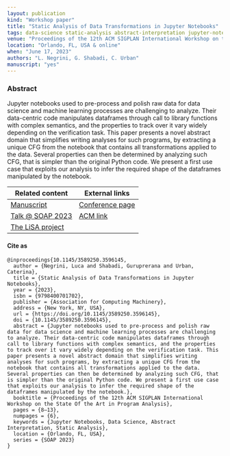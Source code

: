 ```yaml
---
layout: publication
kind: "Workshop paper"
title: "Static Analysis of Data Transformations in Jupyter Notebooks"
tags: data-science static-analysis abstract-interpretation jupyter-notebooks
venue: "Proceedings of the 12th ACM SIGPLAN International Workshop on the State Of the Art in Program Analysis (SOAP 2023)"
location: "Orlando, FL, USA & online"
when: "June 17, 2023"
authors: "L. Negrini, G. Shabadi, C. Urban"
manuscript: "yes"
---
```

    

### Abstract

Jupyter notebooks used to pre-process and polish raw data for data science and machine learning processes are challenging to analyze. Their data-centric code manipulates dataframes through call to library functions with complex semantics, and the properties to track over it vary widely depending on the verification task. This paper presents a novel abstract domain that simplifies writing analyses for such programs, by extracting a unique CFG from the notebook that contains all transformations applied to the data. Several properties can then be determined by analyzing such CFG, that is simpler than the original Python code. We present a first use case that exploits our analysis to infer the required shape of the dataframes manipulated by the notebook.

<div class="divtable"> 
  <table>
    <thead>
      <tr>
        <th>Related content</th>
        <th>External links</th>
      </tr>
    </thead>
    <tbody>
      <tr>
        <td><a href="{{ site.baseurl }}/manuscripts/SOAP23.pdf"><i class="fas fa-file-pdf"></i> Manuscript</a></td>
        <td><a href="https://pldi23.sigplan.org/details/SOAP-2023-papers/1/Static-Analysis-of-Data-Transformations-in-Jupyter-Notebooks">Conference page</a></td>
      </tr>
      <tr>
        <td><a href="{% link talks/_posts/2023-06-17-soap-dataframes.md %}">Talk @ SOAP 2023</a></td>
        <td><a href="https://dl.acm.org/doi/10.1145/3589250.3596145">ACM link</a></td>
      </tr>
      <tr>
        <td><a href="{% link projects/lisa.md %}">The LiSA project</a></td>
        <td></td>
      </tr>
    </tbody>
  </table>
 </div>

#### Cite as

```
@inproceedings{10.1145/3589250.3596145,
  author = {Negrini, Luca and Shabadi, Guruprerana and Urban, Caterina},
  title = {Static Analysis of Data Transformations in Jupyter Notebooks},
  year = {2023},
  isbn = {9798400701702},
  publisher = {Association for Computing Machinery},
  address = {New York, NY, USA},
  url = {https://doi.org/10.1145/3589250.3596145},
  doi = {10.1145/3589250.3596145},
  abstract = {Jupyter notebooks used to pre-process and polish raw data for data science and machine learning processes are challenging to analyze. Their data-centric code manipulates dataframes through call to library functions with complex semantics, and the properties to track over it vary widely depending on the verification task. This paper presents a novel abstract domain that simplifies writing analyses for such programs, by extracting a unique CFG from the notebook that contains all transformations applied to the data. Several properties can then be determined by analyzing such CFG, that is simpler than the original Python code. We present a first use case that exploits our analysis to infer the required shape of the dataframes manipulated by the notebook.},
  booktitle = {Proceedings of the 12th ACM SIGPLAN International Workshop on the State Of the Art in Program Analysis},
  pages = {8–13},
  numpages = {6},
  keywords = {Jupyter Notebooks, Data Science, Abstract Interpretation, Static Analysis},
  location = {Orlando, FL, USA},
  series = {SOAP 2023}
}
```
